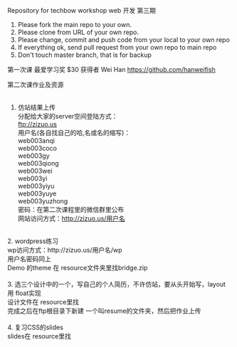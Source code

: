 Repository for techbow workshop web 开发 第三期 <br>
1. Please fork the main repo to your own.<br>
2. Please clone from URL of your own repo.<br>
3. Please change, commit and push code from your local to your own repo<br>
4. If everything ok, send pull request from your own repo to main repo<br>
5. Don't touch master branch, that is for backup<br>

第一次课 最爱学习奖 $30 获得者 Wei Han https://github.com/hanweifish <br>

第二次课作业及资源<br>
<br>
1. 仿站结果上传<br>
分配给大家的server空间登陆方式：<br>
ftp://zizuo.us<br>
用户名(各自找自己的哈,名或名的缩写)：<br>
web003anqi<br>
web003coco<br>
web003gy<br>
web003qiong<br>
web003wei<br>
web003yi<br>
web003yiyu<br>
web003yuye<br>
web003yuzhong<br>
密码：在第二次课程里的微信群里公布<br>
网站访问方式：http://zizuo.us/用户名<br>
<br>
2. wordpress练习<br>
wp访问方式：http://zizuo.us/用户名/wp<br>
用户名密码同上<br>
Demo 的theme 在 resource文件夹里找bridge.zip<br>
<br>
3. 选三个设计中的一个，写自己的个人简历，不许仿站，要从头开始写，layout用 float实现<br>
设计文件在 resource里找<br>
完成之后在ftp根目录下新建 一个叫resume的文件夹，然后把作业上传<br>
<br>
4. 复习CSS的slides<br>
slides在 resource里找<br>


